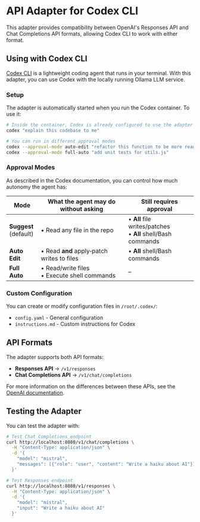 # API Adapter for Codex CLI

This adapter provides compatibility between OpenAI's Responses API and Chat Completions API formats,
allowing Codex CLI to work with either format.

## Using with Codex CLI

[Codex CLI](https://github.com/openai/codex) is a lightweight coding agent that runs in your terminal. 
With this adapter, you can use Codex with the locally running Ollama LLM service.

### Setup

The adapter is automatically started when you run the Codex container. To use it:

```bash
# Inside the container, Codex is already configured to use the adapter
codex "explain this codebase to me"

# You can run in different approval modes
codex --approval-mode auto-edit "refactor this function to be more readable"
codex --approval-mode full-auto "add unit tests for utils.js"
```

### Approval Modes

As described in the Codex documentation, you can control how much autonomy the agent has:

| Mode                      | What the agent may do without asking            | Still requires approval                                         |
| ------------------------- | ----------------------------------------------- | --------------------------------------------------------------- |
| **Suggest** <br>(default) | • Read any file in the repo                     | • **All** file writes/patches <br>• **All** shell/Bash commands |
| **Auto Edit**             | • Read **and** apply‑patch writes to files      | • **All** shell/Bash commands                                   |
| **Full Auto**             | • Read/write files <br>• Execute shell commands | –                                                               |

### Custom Configuration

You can create or modify configuration files in `/root/.codex/`:

- `config.yaml` - General configuration
- `instructions.md` - Custom instructions for Codex

## API Formats

The adapter supports both API formats:

- **Responses API** → `/v1/responses`
- **Chat Completions API** → `/v1/chat/completions`

For more information on the differences between these APIs, see the [OpenAI documentation](https://platform.openai.com/docs/guides/chat-completions-vs-responses).

## Testing the Adapter

You can test the adapter with:

```bash
# Test Chat Completions endpoint
curl http://localhost:8080/v1/chat/completions \
  -H "Content-Type: application/json" \
  -d '{
    "model": "mistral",
    "messages": [{"role": "user", "content": "Write a haiku about AI"}]
  }'

# Test Responses endpoint
curl http://localhost:8080/v1/responses \
  -H "Content-Type: application/json" \
  -d '{
    "model": "mistral",
    "input": "Write a haiku about AI"
  }'
```
